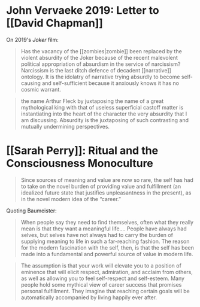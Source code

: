 # John Vervaeke 2019: Letter to [[David Chapman]]

On 2019's _Joker_ film:

> Has the vacancy of the [[zombies|zombie]] been replaced by the violent absurdity of the Joker because of the recent malevolent political appropriation of absurdism in the service of narcissism? Narcissism is the last ditch defence of decadent [[narrative]] ontology. It is the idolatry of narrative trying absurdly to become self-causing and self-sufficient because it anxiously knows it has no cosmic warrant.

> the name Arthur Fleck by juxtaposing the name of a great mythological king with that of useless superficial castoff matter is instantiating into the heart of the character the very absurdity that I am discussing.  Absurdity is the juxtaposing of such contrasting and mutually undermining perspectives. 

 # [[Sarah Perry]]: Ritual and the Consciousness Monoculture

> Since sources of meaning and value are now so rare, the self has had to take on the novel burden of providing value and fulfillment (an idealized future state that justifies unpleasantness in the present), as in the novel modern idea of the “career.”

Quoting Baumeister: 

> When people say they need to find themselves, often what they really mean is that they want a meaningful life…. People have always had selves, but selves have not always had to carry the burden of supplying meaning to life in such a far-reaching fashion. The reason for the modern fascination with the self, then, is that the self has been made into a fundamental and powerful source of value in modern life.

> The assumption is that your work will elevate you to a position of eminence that will elicit respect, admiration, and acclaim from others, as well as allowing you to feel self-respect and self-esteem. Many people hold some mythical view of career success that promises personal fulfillment. They imagine that reaching certain goals will be automatically accompanied by living happily ever after.

